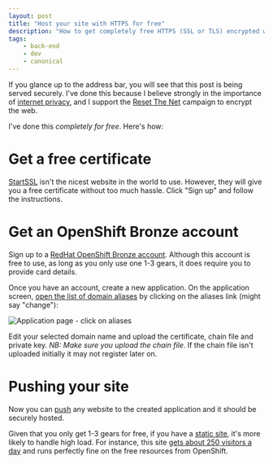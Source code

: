 ```yaml
---
layout: post
title: "Host your site with HTTPS for free"
description: "How to get completely free HTTPS (SSL or TLS) encrypted website hosting with Redhat Openshift."
tags:
    - back-end
    - dev
    - canonical
---
```


If you glance up to the address bar, you will see that this post is being served securely. I've done this because I believe strongly in the importance of [internet privacy](http://en.wikipedia.org/wiki/Internet_privacy), and I support the [Reset The Net](https://www.resetthenet.org/) campaign to encrypt the web.

I've done this *completely for free*. Here's how:

Get a free certificate
===

[StartSSL](http://www.startssl.com/) isn't the nicest website in the world to use. However, they will give you a free certificate without too much hassle. Click "Sign up" and follow the instructions.

Get an OpenShift Bronze account
===

Sign up to a [RedHat OpenShift Bronze account](https://www.openshift.com/products/pricing). Although this account is free to use, as long as you only use one 1-3 gears, it does require you to provide card details.

Once you have an account, create a new application. On the application screen, [open the list of domain aliases](https://www.openshift.com/blogs/domain-names-and-ssl-in-the-openshift-web-console) by clicking on the aliases link (might say "change"):

![Application page - click on aliases](http://i.imgur.com/61cdNL8.png)

Edit your selected domain name and upload the certificate, chain file and private key. *NB: Make sure you upload the chain file*. If the chain file isn't uploaded initially it may not register later on.

Pushing your site
===

Now you can [push](https://www.openshift.com/developers/deploying-and-building-applications) any website to the created application and it should be securely hosted.

Given that you only get 1-3 gears for free, if you have a [static site](/2013/06/15/static-site-generators/), it's more likely to handle high load. For instance, this site [gets about 250 visitors a day](https://robinwinslow.co.uk/2013/06/28/public-analytics-data-for-this-site/) and runs perfectly fine on the free resources from OpenShift.

